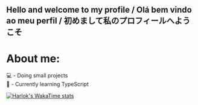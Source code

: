 ## Hello and welcome to my profile / Olá bem vindo ao meu perfil / 初めまして私のプロフィールへようこそ

<h1>About me:</h1>
  💻 - Doing small projects <br>
  🌱 - Currently learning TypeScript <br>


[![Harlok's WakaTime stats](https://github-readme-stats.vercel.app/api/wakatime?username=@gabrielregis3&theme=synthwave)](https://github.com/anuraghazra/github-readme-stats)
